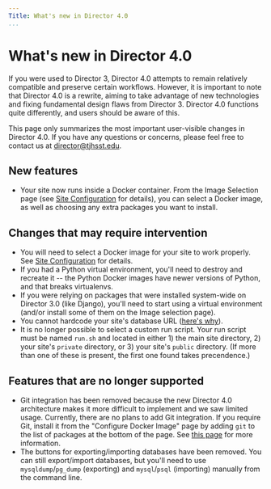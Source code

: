 ```yaml
---
Title: What's new in Director 4.0
...
```


# What's new in Director 4.0

If you were used to Director 3, Director 4.0 attempts to remain relatively compatible and preserve certain workflows. However, it is important to note that Director 4.0 is a rewrite, aiming to take advantage of new technologies and fixing fundamental design flaws from Director 3. Director 4.0 functions quite differently, and users should be aware of this.

This page only summarizes the most important user-visible changes in Director 4.0. If you have any questions or concerns, please feel free to contact us at [director@tjhsst.edu](mailto:director@tjhsst.edu).

## New features

- Your site now runs inside a Docker container. From the Image Selection page (see [Site Configuration](/quick-start/site-configuration.md) for details), you can select a Docker image, as well as choosing any extra packages you want to install.

## Changes that may require intervention

- You will need to select a Docker image for your site to work properly. See [Site Configuration](/quick-start/site-configuration.md) for details.
- If you had a Python virtual environment, you'll need to destroy and recreate it -- the Python Docker images have newer versions of Python, and that breaks virtualenvs.
- If you were relying on packages that were installed system-wide on Director 3.0 (like Django), you'll need to start using a virtual environment (and/or install some of them on the Image selection page).
- You cannot hardcode your site's database URL ([here's why](/databases/no-hardcode-url.md)).
- It is no longer possible to select a custom run script. Your run script must be named `run.sh` and located in either 1) the main site directory, 2) your site's `private` directory, or 3) your site's `public` directory. (If more than one of these is present, the first one found takes precendence.)

## Features that are no longer supported

- Git integration has been removed because the new Director 4.0 architecture makes it more difficult to implement and we saw limited usage. Currently, there are no plans to add Git integration.
  If you require Git, install it from the "Configure Docker Image" page by adding `git` to the list of packages at the bottom of the page. See [this page](../best-practices/version-control) for more information.
- The buttons for exporting/importing databases have been removed. You can still export/import databases, but you'll need to use `mysqldump`/`pg_dump` (exporting) and `mysql`/`psql` (importing) manually from the command line.
